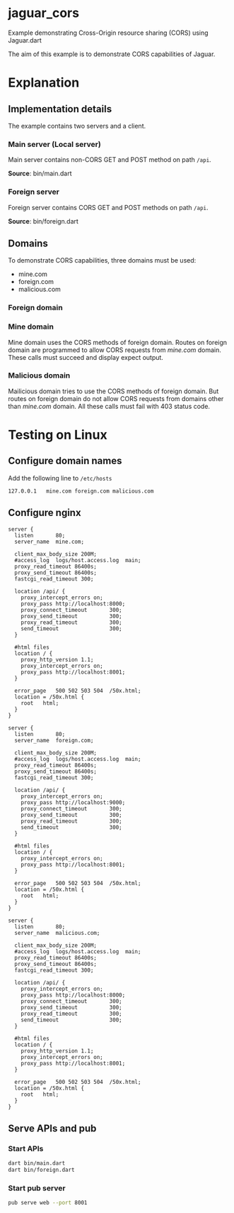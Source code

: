# jaguar_cors

Example demonstrating Cross-Origin resource sharing (CORS) using Jaguar.dart

The aim of this example is to demonstrate CORS capabilities of Jaguar. 

# Explanation

## Implementation details

The example contains two servers and a client.

### Main server (Local server)

Main server contains non-CORS GET and POST method on path `/api`.

**Source**: bin/main.dart

### Foreign server

Foreign server contains CORS GET and POST methods on path `/api`.

**Source**: bin/foreign.dart

## Domains

To demonstrate CORS capabilities, three domains must be used:

* mine.com
* foreign.com
* malicious.com

### Foreign domain

### Mine domain

Mine domain uses the CORS methods of foreign domain. Routes on foreign
domain are programmed to allow CORS requests from *mine.com* domain. These
calls must succeed and display expect output.

### Malicious domain

Mailicious domain tries to use the CORS methods of foreign domain. But
routes on foreign domain do not allow CORS requests from domains other
than *mine.com* domain. All these calls must fail with 403 status code.

# Testing on Linux

## Configure domain names
Add the following line to `/etc/hosts`

```text
127.0.0.1	mine.com foreign.com malicious.com
```

## Configure nginx

```text
server {
  listen       80;
  server_name  mine.com;

  client_max_body_size 200M;
  #access_log  logs/host.access.log  main;
  proxy_read_timeout 86400s;
  proxy_send_timeout 86400s;
  fastcgi_read_timeout 300;

  location /api/ {
    proxy_intercept_errors on;
    proxy_pass http://localhost:8000;
    proxy_connect_timeout       300;
    proxy_send_timeout          300;
    proxy_read_timeout          300;
    send_timeout                300;
  }

  #html files
  location / {
    proxy_http_version 1.1;
    proxy_intercept_errors on;
    proxy_pass http://localhost:8001;
  }

  error_page   500 502 503 504  /50x.html;
  location = /50x.html {
    root   html;
  }
}

server {
  listen       80;
  server_name  foreign.com;

  client_max_body_size 200M;
  #access_log  logs/host.access.log  main;
  proxy_read_timeout 86400s;
  proxy_send_timeout 86400s;
  fastcgi_read_timeout 300;

  location /api/ {
    proxy_intercept_errors on;
    proxy_pass http://localhost:9000;
    proxy_connect_timeout       300;
    proxy_send_timeout          300;
    proxy_read_timeout          300;
    send_timeout                300;
  }

  #html files
  location / {
    proxy_intercept_errors on;
    proxy_pass http://localhost:8001;
  }

  error_page   500 502 503 504  /50x.html;
  location = /50x.html {
    root   html;
  }
}

server {
  listen       80;
  server_name  malicious.com;

  client_max_body_size 200M;
  #access_log  logs/host.access.log  main;
  proxy_read_timeout 86400s;
  proxy_send_timeout 86400s;
  fastcgi_read_timeout 300;

  location /api/ {
    proxy_intercept_errors on;
    proxy_pass http://localhost:8000;
    proxy_connect_timeout       300;
    proxy_send_timeout          300;
    proxy_read_timeout          300;
    send_timeout                300;
  }

  #html files
  location / {
    proxy_http_version 1.1;
    proxy_intercept_errors on;
    proxy_pass http://localhost:8001;
  }

  error_page   500 502 503 504  /50x.html;
  location = /50x.html {
    root   html;
  }
}
```

## Serve APIs and pub

### Start APIs

```bash
dart bin/main.dart
dart bin/foreign.dart
```

### Start pub server

```bash
pub serve web --port 8001
```
